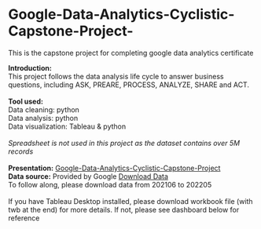 # Google-Data-Analytics-Cyclistic-Capstone-Project-
This is the capstone project for completing google data analytics certificate<br>

**Introduction:** <br>
This project follows the data analysis life cycle to answer business questions, including ASK, PREARE, PROCESS, ANALYZE, SHARE and ACT.<br>
<br>
**Tool used:** <br>
Data cleaning: python <br>
Data analysis: python <br>
Data visualization: Tableau & python <br>
<br>
_Spreadsheet is not used in this project as the dataset contains over 5M records_<br>
<br>
**Presentation:** <a href="https://docs.google.com/presentation/d/1Cc2qyCWEi9Ni_DDR7hpqm4Mu5uSljYK-L9plmqMKN_s/edit?usp=sharing" target="_blank">Google-Data-Analytics-Cyclistic-Capstone-Project</a>
<br>
**Data source:** Provided by Google [Download Data](https://divvy-tripdata.s3.amazonaws.com/index.html) <br>
To follow along, please download data from 202106 to 202205
<br>
<br>
If you have Tableau Desktop installed, please download workbook file (with twb at the end) for more details. If not, please see dashboard below for reference<br>
